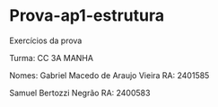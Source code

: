 # Prova-ap1-estrutura
Exercícios da prova 

Turma: CC 3A MANHA

Nomes: Gabriel Macedo de Araujo Vieira RA: 2401585

Samuel Bertozzi Negrão RA: 2400583
